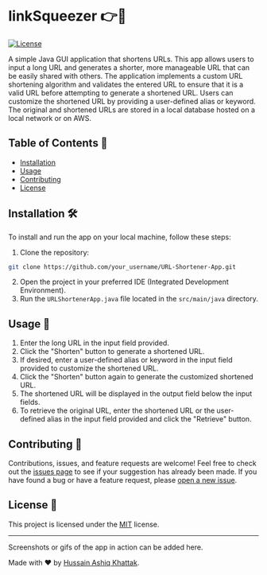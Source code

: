 # linkSqueezer 👉🔗

[![License](https://img.shields.io/badge/License-MIT-blue.svg)](https://opensource.org/licenses/MIT)

A simple Java GUI application that shortens URLs. This app allows users to input a long URL and generates a shorter, more manageable URL that can be easily shared with others. The application implements a custom URL shortening algorithm and validates the entered URL to ensure that it is a valid URL before attempting to generate a shortened URL. Users can customize the shortened URL by providing a user-defined alias or keyword. The original and shortened URLs are stored in a local database hosted on a local network or on AWS.

## Table of Contents 📜

- [Installation](#installation)
- [Usage](#usage)
- [Contributing](#contributing)
- [License](#license)

## Installation 🛠️

To install and run the app on your local machine, follow these steps:

1. Clone the repository:

```sh
git clone https://github.com/your_username/URL-Shortener-App.git
```

2. Open the project in your preferred IDE (Integrated Development Environment).
3. Run the `URLShortenerApp.java` file located in the `src/main/java` directory.

## Usage 🚀

1. Enter the long URL in the input field provided.
2. Click the "Shorten" button to generate a shortened URL.
3. If desired, enter a user-defined alias or keyword in the input field provided to customize the shortened URL.
4. Click the "Shorten" button again to generate the customized shortened URL.
5. The shortened URL will be displayed in the output field below the input fields.
6. To retrieve the original URL, enter the shortened URL or the user-defined alias in the input field provided and click the "Retrieve" button.

## Contributing 🤝

Contributions, issues, and feature requests are welcome! Feel free to check out the [issues page](https://github.com/your_username/URL-Shortener-App/issues) to see if your suggestion has already been made. If you have found a bug or have a feature request, please [open a new issue](https://github.com/your_username/URL-Shortener-App/issues/new).

## License 📝

This project is licensed under the [MIT](https://opensource.org/licenses/MIT) license.

---

Screenshots or gifs of the app in action can be added here.

Made with ❤️ by [Hussain Ashiq Khattak](https://github.com/hussainashiqktk).
